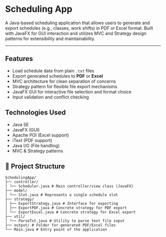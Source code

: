 # Scheduling App

A Java-based scheduling application that allows users to generate and export schedules (e.g., classes, work shifts) in PDF or Excel format. Built with JavaFX for GUI interaction and utilizes MVC and Strategy design patterns for extensibility and maintainability.

---

## Features

-  Load schedule data from plain `.txt` files
-  Export generated schedules to **PDF** or **Excel**
-  MVC architecture for clean separation of concerns
-  Strategy pattern for flexible file export mechanisms
-  JavaFX GUI for interactive file selection and format choice
-  Input validation and conflict checking

##  Technologies Used

- Java SE
- JavaFX (GUI)
- Apache POI (Excel support)
- iText (PDF support)
- Java I/O (File handling)
- MVC & Strategy patterns


## 📂 Project Structure

```plaintext
SchedulingApp/
├── controller/
│ └── Scheduler.java # Main controller/view class (JavaFX)
├── model/
│ └── Slot.java # Represents a single schedule slot
├── strategy/
│ ├── ExportStrategy.java # Interface for exporting
│ ├── ExportPDF.java # Concrete strategy for PDF export
│ └── ExportExcel.java # Concrete strategy for Excel export
├── util/
│ └── ParseTxt.java # Utility to parse text file input
├── output/ # Folder for generated PDF/Excel files
└── Main.java # Entry point of the application
```
